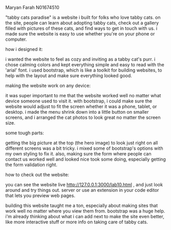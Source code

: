Maryan Farah
N01674510 

"tabby cats paradise" is a website i built for folks who love tabby cats. on the site, people can learn about adopting tabby cats, check out a gallery filled with pictures of these cats, and find ways to get in touch with us. i made sure the website is easy to use whether you're on your phone or computer.

how i designed it:

i wanted the website to feel as cozy and inviting as a tabby cat's purr. i chose calming colors and kept everything simple and easy to read with the 'arial' font. i used bootstrap, which is like a toolkit for building websites, to help with the layout and make sure everything looked good.

making the website work on any device:

it was super important to me that the website worked well no matter what device someone used to visit it. with bootstrap, i could make sure the website would adjust to fit the screen whether it was a phone, tablet, or desktop. i made the menu shrink down into a little button on smaller screens, and i arranged the cat photos to look great no matter the screen size.

some tough parts:

getting the big picture at the top (the hero image) to look just right on all different screens was a bit tricky. i mixed some of bootstrap's options with my own styling to fix it. also, making sure the form where people can contact us worked well and looked nice took some doing, especially getting the form validation right.

how to check out the website:

you can see the website live http://127.0.0.1:3000/lab10.html , and just look around and try things out. server or use an extension in your code editor that lets you preview web pages.

building this website taught me a ton, especially about making sites that work well no matter where you view them from. bootstrap was a huge help. i'm already thinking about what i can add next to make the site even better, like more interactive stuff or more info on taking care of tabby cats.


